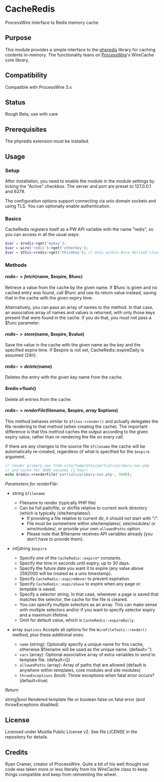 # CacheRedis
ProcessWire interface to Redis memory cache

## Purpose
This module provides a simple interface to the [phpredis](https://github.com/phpredis/phpredis) library for caching contents in-memory. The functionality leans on [ProcessWire](https://processwire.com/)'s WireCache core library.

## Compatibility
Compatible with ProcessWire 3.x

## Status
Rough Beta, use with care

## Prerequisites
The phpredis extension must be installed.

## Usage

### Setup

After installation, you need to enable the module in the module settings by ticking the "Active" checkbox. The server and port are preset to 127.0.0.1 and 6379.

The configuration options support connecting via unix domain sockets and using TLS. You can optionally enable authentication.

### Basics

CacheRedis registers itself as a PW API variable with the name "redis", so you can access in all the usual ways:
```PHP
$var = $redis->get('mykey');
$var = wire('redis')->get('otherkey');
$var = $this->redis->get('thirdkey'); // only within Wire derived classes
```

### Methods

#### $redis->fetch($name, $expire, $func)

Retrieve a value from the cache by the given name. If $func is given and no cached entry was found, call $func and use its return value instead, saving that in the cache with the given expiry time.

Alternatively, you can pass an array of names to the method. In that case, an associative array of names and values is returned, with only those keys present that were found in the cache. If you do that, you must not pass a $func parameter.

#### $redis->store($name, $expire, $value)

Save the value in the cache with the given name as the key and the specified expire time. If $expire is not set, CacheRedis::expireDaily is assumed (24h).

#### $redis->delete($name)

Deletes the entry with the given key name from the cache.

#### $redis->flush()

Delete all entries from the cache.

#### $redis->renderFile($filename, $expire, _array_ $options)

This method behaves similar to ```$files->render()``` and actually delegates the file rendering to that method (when creating the cache). The important difference is that this method caches the output according to the given expiry value, rather than re-rendering the file on every call.

If there are any changes to the source file `$filename` the cache will be automatically re-created, regardless of what is specified for the `$expire` argument.

```PHP
// render primary nav from site/templates/partials/primary-nav.php
// and cache for 3600 seconds (1 hour)
echo $redis->renderFile('partials/primary-nav.php', 3600);
```

*Parameters for renderFile:*

- string `$filename`
  + Filename to render (typically PHP file)
  + Can be full path/file, or dir/file relative to current work directory (which is typically /site/templates/).
	+ If providing a file relative to current dir, it should not start with "/". 
	+ File must be somewhere within site/templates/, site/modules/ or wire/modules/, or provide your own `allowedPaths` option. 
	+ Please note that $filename receives API variables already (you don’t have to provide them).

- int|string `$expire`
	 - Specify one of the `CacheRedis::expire*` constants.
	 - Specify the time in seconds until expiry, up to 30 days.
	 - Specify the future date you want it to expire (any value above 2592000 will be treated as a unix timestamp).
	 - Specify `CacheRedis::expireNever` to prevent expiration.
	 - Specify `CacheRedis::expireSave` to expire when any page or template is saved.
	 - Specify a selector string. In that case, whenever a page is saved that matches the selector, the cache for the file is cleared.
	 - You can specify multiple selectors as an array. This can make sense with multiple selectors and/or if you want to specify selector expiry and a maximum lifetime.
	 - Omit for default value, which is `CacheRedis::expireDaily`. 

- array `$options`
  Accepts all options for the `WireFileTools::render()` method, plus these additional ones:
    - `name` (string): Optionally specify a unique name for this cache, otherwise $filename will be used as the unique name. (default='')
    - `vars` (array): Optional associative array of extra variables to send to template file. (default=[])
    - `allowedPaths` (array): Array of paths that are allowed (default is anywhere within templates, core modules and site modules)
    - `throwExceptions` (bool): Throw exceptions when fatal error occurs? (default=true)

*Return*

string|bool Rendered template file or boolean false on fatal error (and throwExceptions disabled)

## License

Licensed under Mozilla Public License v2. See file LICENSE in the repository for details.

## Credits

Ryan Cramer, creator of ProcessWire. Quite a bit of his well thought out code was taken more or less literally from his WireCache class to keep things compatible and keep from reinventing the wheel.
    
